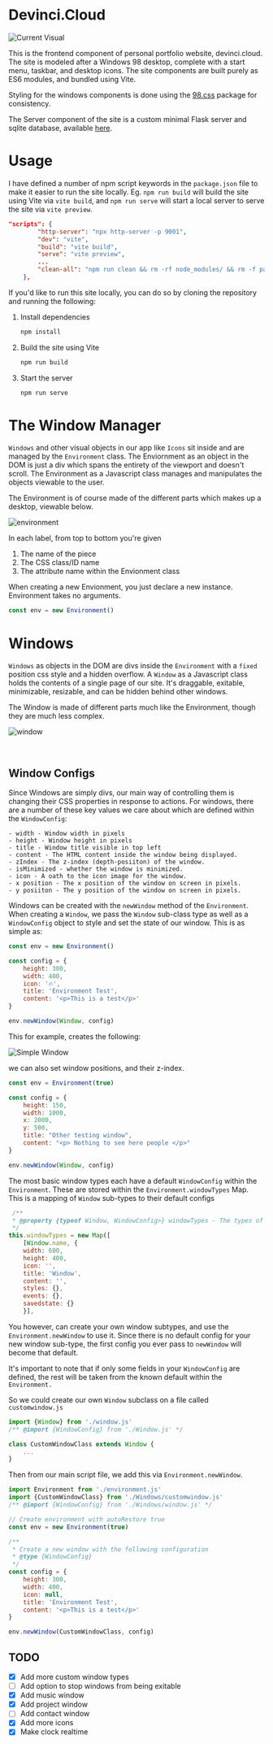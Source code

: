 # Devinci.Cloud

![Current Visual](./local/screenshot.png)

This is the frontend component of personal portfolio website, devinci.cloud. The site is modeled after a Windows 98 desktop, complete with a start menu, taskbar, and desktop icons. The site components are built purely as ES6 modules, and bundled using Vite.

Styling for the windows components is done using the [98.css](https://jdan.github.io/98.css/) package for consistency.

The Server component of the site is a custom minimal Flask server and sqlite database, available [here](https://github.com/sudoDeVinci/devincicloud-backend). 

# Usage

I have defined a number of npm script keywords in the `package.json` file to make it easier to run the site locally. Eg. `npm run build` will build the site using Vite via `vite build`, and `npm run serve` will start a local server to serve the site via `vite preview`.

```json
"scripts": {
        "http-server": "npx http-server -p 9001",
        "dev": "vite",
        "build": "vite build",
        "serve": "vite preview",
        ...
        "clean-all": "npm run clean && rm -rf node_modules/ && rm -f package-lock.json"
    },
```

If you'd like to run this site locally, you can do so by cloning the repository and running the following:

1. Install dependencies
    ```bash
    npm install
    ```

2. Build the site using Vite
    ```bash
    npm run build
    ```

3. Start the server
    ```bash
    npm run serve
    ```

# The Window Manager

`Windows` and other visual objects in our app like `Icons` sit inside and are managed by the `Environment` class.
The Enviornment as an object in the DOM is just a div which spans the entirety of the viewport and doesn't scroll. The Environment as a Javascript class manages and manipulates the objects viewable to the user.

The Environment is of course made of the different parts which makes up a desktop, viewable below.

![environment](./local/environment.png)

In each label, from top to bottom you're given
1. The name of the piece
2. The CSS class/ID name
3. The attribute name within the Envionment class

When creating a new Envionment, you just declare a new instance. Environment takes no arguments.

```js
const env = new Environment()
```

# Windows

`Windows` as objects in the DOM are divs inside the `Environment` with a `fixed` position css style and a hidden overflow.
A `Window` as a Javascript class holds the contents of a single page of our site. It's draggable, exitable, minimizable, resizable, and can be hidden behind other windows.

The Window is made of different parts much like the Environment, though they are much less complex.

![window](./local/window.png)

<br>

## Window Configs

Since Windows are simply divs, our main way of controlling them is changing their CSS properties in response to actions. For windows, there are a number of these key values we care about which are defined within the `WindowConfig`:

    - width - Window width in pixels
    - height - Window height in pixels
    - title - Window title visible in top left
    - content - The HTML content inside the window being displayed.
    - zIndex - The z-index (depth-posiiton) of the window.
    - isMinimized - whether the window is minimized.
    - icon - A oath to the icon image for the window.
    - x position - The x position of the window on screen in pixels.
    - y posiiton - The y position of the window on screen in pixels.

Windows can be created with the `newWindow` method of the `Environment`.
When creating a `Window`, we pass the `Window` sub-class type as well as a `WindowConfig`
object to style and set the state of our window. This is as simple as:

```js
const env = new Environment()

const config = {
    height: 300,
    width: 400,
    icon: '🔥',
    title: 'Environment Test',
    content: '<p>This is a test</p>'
}

env.newWindow(Window, config)
```

This for example, creates the following:

![Simple Window](./local/simpleWindow.png)

we can also set window positions, and their z-index.

```js
const env = Environment(true)

const config = {
    height: 150,
    width: 1000,
    x: 2000,
    y: 500,
    title: "Other testing window",
    content: "<p> Nothing to see here people </p>" 
}

env.newWindow(Window, config)
```

The most basic window types each have a default `WindowConfig` within the `Environment`. These are stored within the `Environment.windowTypes` Map.
This is a mapping of `Window` sub-types to their default configs
```js
 /**
 * @property {typeof Window, WindowConfig>} windowTypes - The types of windows that can be created
 */
this.windowTypes = new Map([
    [Window.name, {
    width: 600,
    height: 400,
    icon: '',
    title: 'Window',
    content: '',
    styles: {},
    events: {},
    savedstate: {}
    }],
```

You however, can create your own window subtypes, and use the `Environment.newWindow` to use it.
Since there is no default config for your new window sub-type, the first config you ever pass to `newWindow` will become that default.

It's important to note that if only some fields in your `WindowConfig` are defined, the rest will be taken from the known default within the `Environment.`

So we could create our own `Window` subclass on a file called `customwindow.js`

```js
import {Window} from './window.js'
/** @import {WindowConfig} from './Window.js' */

class CustomWindowClass extends Window {
    ...
}
```

Then from our main script file, we add this via `Environment.newWindow`.

```js
import Environment from './environment.js'
import {CustomWindowClass} from './Windows/customwindow.js'
/** @import {WindowConfig} from './Windows/window.js' */

// Create environment with autoRestore true
const env = new Environment(true)

/**
 * Create a new window with the following configuration
 * @type {WindowConfig}
 */
const config = {
    height: 300,
    width: 400,
    icon: null,
    title: 'Environment Test',
    content: '<p>This is a test</p>'
}

env.newWindow(CustomWindowClass, config)
```

## TODO
- [x] Add more custom window types
- [ ] Add option to stop windows from being exitable
- [x] Add music window
- [x] Add project window
- [ ] Add contact window 
- [x] Add more icons
- [x] Make clock realtime